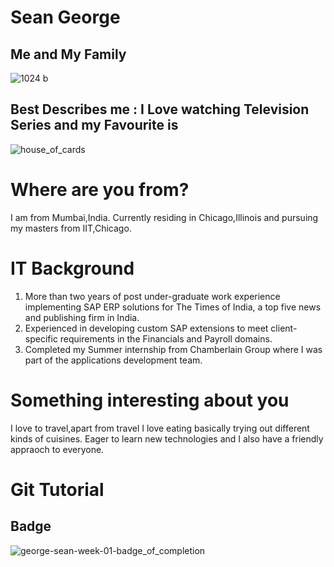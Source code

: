 # Sean George

## Me and My Family
![1024 b](https://user-images.githubusercontent.com/31294255/29825150-193c3b1a-8c99-11e7-8b88-898765e9085b.JPG)

## Best Describes me : I Love watching Television Series and my Favourite is 
![house_of_cards](https://user-images.githubusercontent.com/31294255/29825193-3cf6a2d4-8c99-11e7-8202-d0bc0a6f1158.jpg)

# Where are you from?

I am from Mumbai,India. Currently residing in Chicago,Illinois and pursuing my masters from IIT,Chicago.

# IT Background

1. More than two years of post under-graduate work experience implementing SAP ERP solutions for The Times of India, a top five news and publishing firm in India. 
2. Experienced in developing custom SAP extensions to meet client-specific requirements in the Financials and Payroll domains.
3. Completed my Summer internship from Chamberlain Group where I was part of the applications development team.

# Something interesting about you

I love to travel,apart from travel I love eating basically trying out different kinds of cuisines. Eager to learn new technologies and I also have a friendly appraoch to everyone. 

# Git Tutorial 

## Badge 

![george-sean-week-01-badge_of_completion](https://user-images.githubusercontent.com/31294255/29825455-17825362-8c9a-11e7-80b6-8fd1006cbd6f.PNG)

